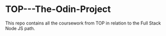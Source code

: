# TOP---The-Odin-Project
This repo contains all the coursework from TOP in relation to the Full Stack Node JS path.
